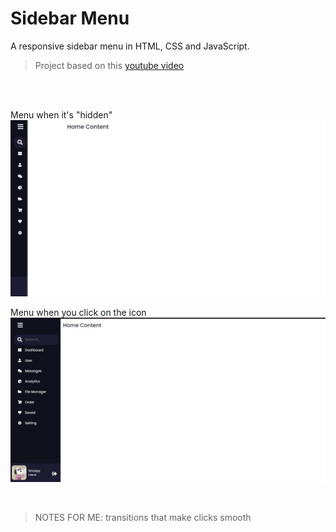 # Sidebar Menu

A responsive sidebar menu in HTML, CSS and JavaScript.
> Project based on this [youtube video](https://www.youtube.com/watch?v=wEfaoAa99XY&list=WL&index=9)
<br />

<br />

Menu when it's "hidden"
<br />
<img src="assets/projectPic1.jpg" alt="sidebar menu image" style="width:1000px;">

Menu when you click on the icon
<br />
<img src="assets/projectPic2.jpg" alt="sidebar menu image" style="width:1000px;">

<br />

> NOTES FOR ME: transitions that make clicks smooth
